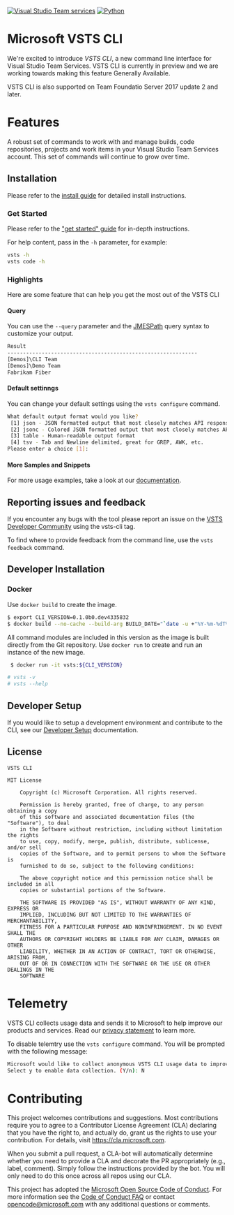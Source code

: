 [![Visual Studio Team services](https://mseng.visualstudio.com/_apis/public/build/definitions/698eacea-9ea2-4eb8-80a4-d06170edf6bc/5908/badge)]()
[![Python](https://img.shields.io/pypi/pyversions/vsts-cli.svg?maxAge=2592000)](https://pypi.python.org/pypi/vsts-cli)

# Microsoft VSTS CLI 

We're excited to introduce *VSTS CLI*, a new command line interface for Visual Studio Team Services. VSTS CLI is currently in preview and we are working towards making this feature Generally Available. 

VSTS CLI is also supported on Team Foundatio Server 2017 update 2 and later.

# Features
A robust set of commands to work with and manage builds, code repositories, projects and work items in your Visual Studio Team Services account. This set of commands will continue to grow over time.

## Installation

Please refer to the [install guide](https://aka.ms/vsts-cli-docs-install) for detailed install instructions.

### Get Started

Please refer to the ["get started" guide](https://aka.ms/vsts-cli-docs-getstarted) for in-depth instructions.

For help content, pass in the `-h` parameter, for example:

```bash
vsts -h
vsts code -h
```

### Highlights

Here are some feature that can help you get the most out of the VSTS CLI 

#### Query

You can use the `--query` parameter and the [JMESPath](http://jmespath.org/) query syntax to customize your output.

```bash
Result
-------------------------------------------------------------
[Demos]\CLI Team
[Demos]\Demo Team
Fabrikam Fiber
```

#### Default settinngs

You can change your default settings using the `vsts configure` command.

```bash
What default output format would you like?
 [1] json - JSON formatted output that most closely matches API responses
 [2] jsonc - Colored JSON formatted output that most closely matches API responses
 [3] table - Human-readable output format
 [4] tsv - Tab and Newline delimited, great for GREP, AWK, etc.
Please enter a choice [1]: 
```

#### More Samples and Snippets
For more usage examples, take a look at our [documentation](https://aka.ms/vsts-cli-docs-overview).

## Reporting issues and feedback

If you encounter any bugs with the tool please report an issue on the [VSTS Developer Community](https://developercommunity.visualstudio.com/spaces/21/index.html?page=1&pageSize=15&sort=votes) using the vsts-cli tag.

To find where to provide feedback from the command line, use the `vsts feedback` command.

## Developer Installation

### Docker
Use `docker build` to create the image.

```bash
$ export CLI_VERSION=0.1.0b0.dev4335832
$ docker build --no-cache --build-arg BUILD_DATE="`date -u +"%Y-%m-%dT%H:%M:%SZ"`" --build-arg CLI_VERSION=${CLI_VERSION} -f DockerFile . --tag vsts:${CLI_VERSION}
```

All command modules are included in this version as the image is built directly from the Git repository. Use `docker run` to create and run an instance of the new image. 

```bash
 $ docker run -it vsts:${CLI_VERSION}

# vsts -v
# vsts --help
```

## Developer Setup
If you would like to setup a development environment and contribute to the CLI, see our 
[Developer Setup](https://github.com/Microsoft/vsts-cli/blob/master/doc/dev_setup.md) documentation.

## License

```
VSTS CLI

MIT License

    Copyright (c) Microsoft Corporation. All rights reserved.

    Permission is hereby granted, free of charge, to any person obtaining a copy
    of this software and associated documentation files (the "Software"), to deal
    in the Software without restriction, including without limitation the rights
    to use, copy, modify, merge, publish, distribute, sublicense, and/or sell
    copies of the Software, and to permit persons to whom the Software is
    furnished to do so, subject to the following conditions:

    The above copyright notice and this permission notice shall be included in all
    copies or substantial portions of the Software.

    THE SOFTWARE IS PROVIDED "AS IS", WITHOUT WARRANTY OF ANY KIND, EXPRESS OR
    IMPLIED, INCLUDING BUT NOT LIMITED TO THE WARRANTIES OF MERCHANTABILITY,
    FITNESS FOR A PARTICULAR PURPOSE AND NONINFRINGEMENT. IN NO EVENT SHALL THE
    AUTHORS OR COPYRIGHT HOLDERS BE LIABLE FOR ANY CLAIM, DAMAGES OR OTHER
    LIABILITY, WHETHER IN AN ACTION OF CONTRACT, TORT OR OTHERWISE, ARISING FROM,
    OUT OF OR IN CONNECTION WITH THE SOFTWARE OR THE USE OR OTHER DEALINGS IN THE
    SOFTWARE
```
# Telemetry
VSTS CLI collects usage data and sends it to Microsoft to help improve our products and services. Read our [privacy statement](https://privacy.microsoft.com/en-us/privacystatement) to learn more. 

To disable telemtry use the `vsts configure` command. You will be prompted with the following message:

```bash
Microsoft would like to collect anonymous VSTS CLI usage data to improve our CLI.  Participation is voluntary and when you choose to participate, your device automatically sends information to Microsoft about how you use the VSTS CLI.  The data is anonymous and does not include commandline argument values.  To update your choice, run "vsts configure" again.
Select y to enable data collection. (Y/n): N
```

# Contributing

This project welcomes contributions and suggestions. Most contributions require you to agree to a
Contributor License Agreement (CLA) declaring that you have the right to, and actually do, grant us
the rights to use your contribution. For details, visit https://cla.microsoft.com.

When you submit a pull request, a CLA-bot will automatically determine whether you need to provide
a CLA and decorate the PR appropriately (e.g., label, comment). Simply follow the instructions
provided by the bot. You will only need to do this once across all repos using our CLA.

This project has adopted the [Microsoft Open Source Code of Conduct](https://opensource.microsoft.com/codeofconduct/).
For more information see the [Code of Conduct FAQ](https://opensource.microsoft.com/codeofconduct/faq/) or
contact [opencode@microsoft.com](mailto:opencode@microsoft.com) with any additional questions or comments.
